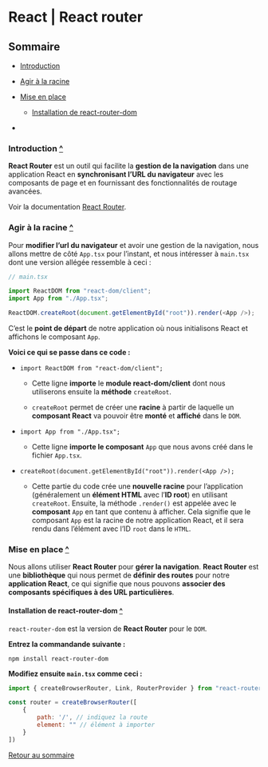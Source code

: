 # React | React router

## Sommaire

- [Introduction](#introduction)

- [Agir à la racine](#agir-à-la-racine)

- [Mise en place](#mise-en-place)

	- [Installation de react-router-dom](#installation-de-react-router-dom)

- []()

### Introduction [^](#sommaire)

**React Router** est un outil qui facilite la **gestion de la navigation** dans une application React en **synchronisant l’URL du navigateur** avec les composants de page et en fournissant des fonctionnalités de routage avancées.

Voir la documentation [React Router](https://reactrouter.com/en/main).

### Agir à la racine [^](#sommaire)

Pour **modifier l’url du navigateur** et avoir une gestion de la navigation, nous allons mettre de côté `App.tsx` pour l’instant, et nous intéresser à `main.tsx` dont une version allégée ressemble à ceci :

```javascript
// main.tsx

import ReactDOM from "react-dom/client";
import App from "./App.tsx";

ReactDOM.createRoot(document.getElementById("root")).render(<App />);
```

C’est le **point de départ** de notre application où nous initialisons React et affichons le composant `App`.

**Voici ce qui se passe dans ce code :**

- `import ReactDOM from "react-dom/client";`

	- Cette ligne **importe** le **module react-dom/client** dont nous utiliserons ensuite la **méthode** `createRoot`.
	
	- `createRoot` permet de créer une **racine** à partir de laquelle un **composant React** va pouvoir être **monté** et **affiché** dans le `DOM`.

- `import App from "./App.tsx";`

	- Cette ligne **importe le composant** `App` que nous avons créé dans le fichier `App.tsx`.

- `createRoot(document.getElementById("root")).render(<App />);`

	- Cette partie du code crée une **nouvelle racine** pour l’application (généralement un **élément HTML** avec l’**ID root**) en utilisant `createRoot`. Ensuite, la méthode `.render()` est appelée avec le **composant** `App` en tant que contenu à afficher. Cela signifie que le composant `App` est la racine de notre application React, et il sera rendu dans l’élément avec l’ID `root` dans le `HTML`.

### Mise en place [^](#sommaire)

Nous allons utiliser **React Router** pour **gérer la navigation**. **React Router** est une **bibliothèque** qui nous permet de **définir des routes** pour notre **application React**, ce qui signifie que nous pouvons **associer des composants spécifiques à des URL particulières**.

#### Installation de react-router-dom [^](#sommaire)

`react-router-dom` est la version de **React Router** pour le `DOM`.

**Entrez la commandande suivante :**

```npm install react-router-dom```

**Modifiez ensuite `main.tsx` comme ceci :**

```javascript
import { createBrowserRouter, Link, RouterProvider } from "react-router-dom";

const router = createBrowserRouter([
	{
		path: '/', // indiquez la route
		element: "" // élément à importer
	}
])
```

[Retour au sommaire](#sommaire)